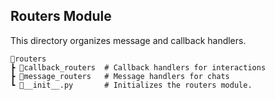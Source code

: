 ## Routers Module
This directory organizes message and callback handlers.

```plaintext
📂routers
┣ 📂callback_routers  # Callback handlers for interactions
┣ 📂message_routers   # Message handlers for chats
┗ 📜__init__.py       # Initializes the routers module.
```